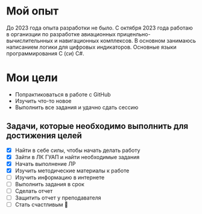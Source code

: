 # Мой опыт
До 2023 года опыта разработки не было. С октября 2023 года работаю в организции по разработке авиационных приценльно-вычислительнных и навигационных комплексов. В основном занимаюсь написанием логики для цифровых индикаторов. Основные языки программирования С (си) С#.

# Мои цели
+ Попрактиковаться в работе с GitHub
+ Изучить что-то новое
+ Выполнить все задания и удачно сдать сессию

## Задачи, которые необходимо выполнить для достижения целей
- [x] Найти в себе силы, чтобы начать делать работу
- [x] Зайти в ЛК ГУАП и найти необходимые задания
- [x] Начать выполнение ЛР 
- [x] Изучить методические материалы к работе
- [ ] Изучить информацию в интернете
- [ ] Выполнить задания в срок
- [ ] Сделать отчет
- [ ] Защитить отчет у преподавателя
- [ ] Стать счастливым :tada:
